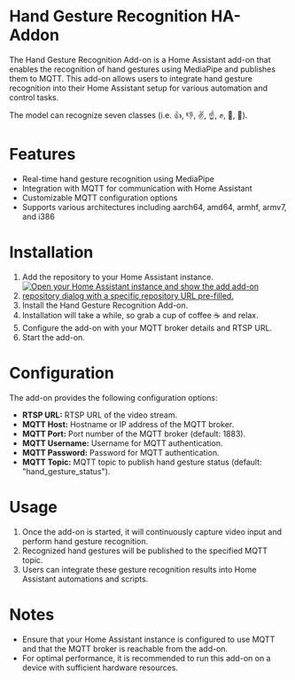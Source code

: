 # Hand Gesture Recognition HA-Addon

The Hand Gesture Recognition Add-on is a Home Assistant add-on that enables the recognition of hand gestures using MediaPipe and publishes them to MQTT. This add-on allows users to integrate hand gesture recognition into their Home Assistant setup for various automation and control tasks.

The model can recognize seven classes (i.e. 👍, 👎, ✌️, ☝️, ✊, 👋, 🤟).

# Features

- Real-time hand gesture recognition using MediaPipe
- Integration with MQTT for communication with Home Assistant
- Customizable MQTT configuration options
- Supports various architectures including aarch64, amd64, armhf, armv7, and i386

# Installation

1. Add the repository to your Home Assistant instance.
2. [![Open your Home Assistant instance and show the add add-on repository dialog with a specific repository URL pre-filled.](https://my.home-assistant.io/badges/supervisor_add_addon_repository.svg)](https://my.home-assistant.io/redirect/supervisor_add_addon_repository/?repository_url=https://github.com/potrgani/hand-gesture-recognition-ha-addon)
3. Install the Hand Gesture Recognition Add-on.
4. Installation will take a while, so grab a cup of coffee ☕️ and relax.
5. Configure the add-on with your MQTT broker details and RTSP URL.
6. Start the add-on.

# Configuration

The add-on provides the following configuration options:

- **RTSP URL:** RTSP URL of the video stream.
- **MQTT Host:** Hostname or IP address of the MQTT broker.
- **MQTT Port:** Port number of the MQTT broker (default: 1883).
- **MQTT Username:** Username for MQTT authentication.
- **MQTT Password:** Password for MQTT authentication.
- **MQTT Topic:** MQTT topic to publish hand gesture status (default: "hand_gesture_status").

# Usage

1. Once the add-on is started, it will continuously capture video input and perform hand gesture recognition.
2. Recognized hand gestures will be published to the specified MQTT topic.
3. Users can integrate these gesture recognition results into Home Assistant automations and scripts.

# Notes

- Ensure that your Home Assistant instance is configured to use MQTT and that the MQTT broker is reachable from the add-on.
- For optimal performance, it is recommended to run this add-on on a device with sufficient hardware resources.


